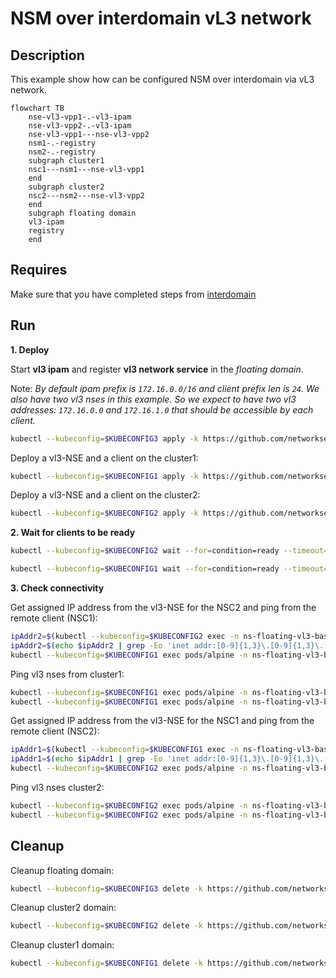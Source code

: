 # NSM over interdomain vL3 network

## Description

This example show how can be configured NSM over interdomain via vL3 network.

```mermaid
flowchart TB
    nse-vl3-vpp1-.-vl3-ipam
    nse-vl3-vpp2-.-vl3-ipam
    nse-vl3-vpp1---nse-vl3-vpp2  
    nsm1-.-registry
    nsm2-.-registry
    subgraph cluster1
    nsc1---nsm1---nse-vl3-vpp1
    end
    subgraph cluster2
    nsc2---nsm2---nse-vl3-vpp2
    end
    subgraph floating domain
    vl3-ipam
    registry
    end
```
## Requires

Make sure that you have completed steps from [interdomain](../../suites/basic)

## Run

**1. Deploy**

Start **vl3 ipam** and register **vl3 network service** in the *floating domain*.

Note: *By default ipam prefix is `172.16.0.0/16` and client prefix len is `24`. We also have two vl3 nses in this example. So we expect to have two vl3 addresses: `172.16.0.0` and `172.16.1.0` that should be accessible by each client.*

```bash
kubectl --kubeconfig=$KUBECONFIG3 apply -k https://github.com/networkservicemesh/deployments-k8s/examples/interdomain/usecases/floating_vl3-basic/cluster3?ref=93578d0d0fdaaccdc3f2eaa29a9e28045ca59564
```

Deploy a vl3-NSE and a client on the cluster1:
```bash
kubectl --kubeconfig=$KUBECONFIG1 apply -k https://github.com/networkservicemesh/deployments-k8s/examples/interdomain/usecases/floating_vl3-basic/cluster1?ref=93578d0d0fdaaccdc3f2eaa29a9e28045ca59564
```

Deploy a vl3-NSE and a client on the cluster2:
```bash
kubectl --kubeconfig=$KUBECONFIG2 apply -k https://github.com/networkservicemesh/deployments-k8s/examples/interdomain/usecases/floating_vl3-basic/cluster2?ref=93578d0d0fdaaccdc3f2eaa29a9e28045ca59564
```

**2. Wait for clients to be ready**

```bash
kubectl --kubeconfig=$KUBECONFIG2 wait --for=condition=ready --timeout=1m pod -l app=alpine -n ns-floating-vl3-basic
```
```bash
kubectl --kubeconfig=$KUBECONFIG1 wait --for=condition=ready --timeout=1m pod -l app=alpine -n ns-floating-vl3-basic
```

**3. Check connectivity**

Get assigned IP address from the vl3-NSE for the NSC2 and ping from the remote client (NSC1):
```bash
ipAddr2=$(kubectl --kubeconfig=$KUBECONFIG2 exec -n ns-floating-vl3-basic pods/alpine -- ifconfig nsm-1)
ipAddr2=$(echo $ipAddr2 | grep -Eo 'inet addr:[0-9]{1,3}\.[0-9]{1,3}\.[0-9]{1,3}\.[0-9]{1,3}'| cut -c 11-)
kubectl --kubeconfig=$KUBECONFIG1 exec pods/alpine -n ns-floating-vl3-basic -- ping -c 4 $ipAddr2
```

Ping vl3 nses from cluster1:
```bash
kubectl --kubeconfig=$KUBECONFIG1 exec pods/alpine -n ns-floating-vl3-basic -- ping -c 4 172.16.0.0
kubectl --kubeconfig=$KUBECONFIG1 exec pods/alpine -n ns-floating-vl3-basic -- ping -c 4 172.16.1.0
```

Get assigned IP address from the vl3-NSE for the NSC1 and ping from the remote client (NSC2):
```bash
ipAddr1=$(kubectl --kubeconfig=$KUBECONFIG1 exec -n ns-floating-vl3-basic pods/alpine -- ifconfig nsm-1)
ipAddr1=$(echo $ipAddr1 | grep -Eo 'inet addr:[0-9]{1,3}\.[0-9]{1,3}\.[0-9]{1,3}\.[0-9]{1,3}'| cut -c 11-)
kubectl --kubeconfig=$KUBECONFIG2 exec pods/alpine -n ns-floating-vl3-basic -- ping -c 4 $ipAddr1
```

Ping vl3 nses cluster2:
```bash
kubectl --kubeconfig=$KUBECONFIG2 exec pods/alpine -n ns-floating-vl3-basic -- ping -c 4 172.16.0.0
kubectl --kubeconfig=$KUBECONFIG2 exec pods/alpine -n ns-floating-vl3-basic -- ping -c 4 172.16.1.0
```

## Cleanup

Cleanup floating domain:
```bash
kubectl --kubeconfig=$KUBECONFIG3 delete -k https://github.com/networkservicemesh/deployments-k8s/examples/interdomain/usecases/floating_vl3-basic/cluster3?ref=93578d0d0fdaaccdc3f2eaa29a9e28045ca59564
```

Cleanup cluster2 domain:
```bash
kubectl --kubeconfig=$KUBECONFIG2 delete -k https://github.com/networkservicemesh/deployments-k8s/examples/interdomain/usecases/floating_vl3-basic/cluster2?ref=93578d0d0fdaaccdc3f2eaa29a9e28045ca59564
```

Cleanup cluster1 domain:
```bash
kubectl --kubeconfig=$KUBECONFIG1 delete -k https://github.com/networkservicemesh/deployments-k8s/examples/interdomain/usecases/floating_vl3-basic/cluster1?ref=93578d0d0fdaaccdc3f2eaa29a9e28045ca59564
```
